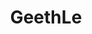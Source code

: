---
title: "GeethLe"
description: "GeethLe makes sharing music easy! Search for any song from anywhere with geethle.me/ and instantly get a permalink to the song along with a thumbnail with metadata. It’ll redirect you to your favorite music provider, saving time when sharing tracks."
link: "https://geethle.me"
---